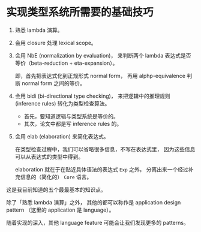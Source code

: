 # 实现类型系统所需要的基础技巧

1. 熟悉 lambda 演算。

2. 会用 closure 处理 lexical scope。

3. 会用 NbE (normalization by evaluation)，
   来判断两个 lambda 表达式是否等价（beta-reduction + eta-expansion）。

   即，首先把表达式化到正规形式 normal form，
   再用 alphp-equivalence 判断 normal form 之间的等价。

4. 会用 bidi (bi-directional type checking)，
   来把逻辑中的推理规则 (inference rules) 转化为类型检查算法。

   - 首先，要知道逻辑与类型系统是等价的。
   - 其次，论文中都是写 inference rules 的。

5. 会用 elab (elaboration) 来简化表达式。

   在类型检查过程中，我们可以省略很多信息，不写在表达式里，
   因为这些信息可以从表达式的类型中得到。

   elaboration 就在于在贴近具体语法的表达式 `Exp` 之外，
   分离出来一个经过补充信息的（简化的） `Core` 语言。

这是我目前知道的五个最最基本的知识点。

除了「熟悉 lambda 演算」之外，
其他的都可以称作是 application design pattern
（这里的 application 是 language）。

随着实现的深入，其他 language feature 可能会让我们发现更多的 patterns。
